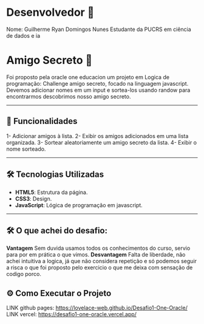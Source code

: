 
# Desenvolvedor 🎁
Nome: Guilherme Ryan Domingos Nunes
Estudante da PUCRS em ciência de dados e ia
# Amigo Secreto 🎁

Foi proposto pela oracle one educacion um projeto em Logica de programação: Challenge amigo secreto, focado na linguagem javascript.
Devemos adicionar nomes em um input e sortea-los usando randow para encontrarmos descobrimos nosso amigo secreto.

---

## 🚀 Funcionalidades

1- Adicionar amigos à lista.
2- Exibir os amigos adicionados em uma lista organizada.
3- Sortear aleatoriamente um amigo secreto da lista.
4- Exibir o nome sorteado.

---

## 🛠️ Tecnologias Utilizadas

- **HTML5**: Estrutura da página.
- **CSS3**: Design.
- **JavaScript**: Lógica de programação em javascript.

---
## 🛠️ O que achei do desafio:
**Vantagem**
Sem duvida usamos todos os conhecimentos do curso, servio para por em prática o que vimos.
**Desvantagem**
Falta de liberdade, não achei intuitiva a logica, já que não considera repetição e
só podemos seguir a risca o que foi proposto pelo exercicio o que me deixa com sensação
de codigo porco.
## ⚙️ Como Executar o Projeto
LINK github pages: https://lovelace-web.github.io/Desafio1-One-Oracle/
LINK vercel: https://desafio1-one-oracle.vercel.app/


